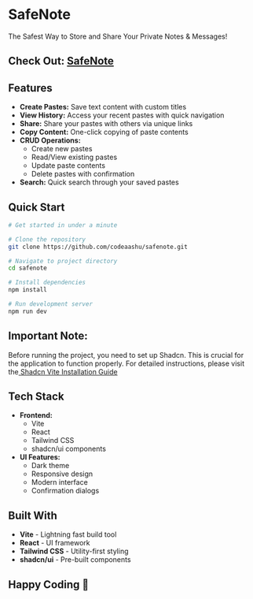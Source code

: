 # SafeNote

The Safest Way to Store and Share Your Private Notes & Messages!

## Check Out: [SafeNote](https://safenote.me/)

## Features

- **Create Pastes:** Save text content with custom titles
- **View History:** Access your recent pastes with quick navigation
- **Share:** Share your pastes with others via unique links
- **Copy Content:** One-click copying of paste contents
- **CRUD Operations:**
  - Create new pastes
  - Read/View existing pastes
  - Update paste contents
  - Delete pastes with confirmation
- **Search:** Quick search through your saved pastes

## Quick Start

```bash
# Get started in under a minute

# Clone the repository
git clone https://github.com/codeaashu/safenote.git

# Navigate to project directory
cd safenote

# Install dependencies
npm install

# Run development server
npm run dev
```

## Important Note:

Before running the project, you need to set up Shadcn. This is crucial for the application to function properly. For detailed instructions, please visit the[ Shadcn Vite Installation Guide](https://ui.shadcn.com/docs/installation/vite)

## Tech Stack

- **Frontend:**
  - Vite
  - React
  - Tailwind CSS
  - shadcn/ui components
- **UI Features:**
  - Dark theme
  - Responsive design
  - Modern interface
  - Confirmation dialogs

## Built With

- **Vite** - Lightning fast build tool
- **React** - UI framework
- **Tailwind CSS** - Utility-first styling
- **shadcn/ui** - Pre-built components

## Happy Coding 🎈
